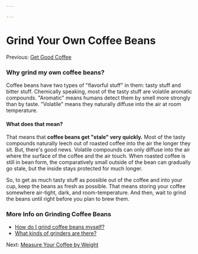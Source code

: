 ```yaml
---

---
```


# Grind Your Own Coffee Beans

Previous: [Get Good
Coffee](https://calebsnotes.brick.do/get-good-coffee-poowOXbpOJxr)

### **Why grind my own coffee beans?**

Coffee beans have two types of "flavorful stuff" in them: tasty stuff
and bitter stuff. Chemically speaking, most of the tasty stuff are
volatile aromatic compounds. "Aromatic" means humans detect them by
smell more strongly than by taste. "Volatile" means they naturally
diffuse into the air at room temperature.

#### **What does that mean?**

That means that **coffee beans get "stale" very quickly.** Most of the
tasty compounds naturally leech out of roasted coffee into the air the
longer they sit. But, there's good news. Volatile compounds can only
diffuse into the air where the surface of the coffee and the air touch.
When roasted coffee is still in bean form, the comparatively small
outside of the bean can gradually go stale, but the inside stays
protected for much longer.

So, to get as much tasty stuff as possible out of the coffee and into
your cup, keep the beans as fresh as possible. That means storing your
coffee somewhere air-tight, dark, and room-temperature. And then, wait
to grind the beans until right before you plan to brew them.

### **More Info on Grinding Coffee Beans**

-   [How do I grind coffee beans
    myself?](https://calebsnotes.brick.do/how-do-i-grind-coffee-beans-myself-98w98jYrWGRM)
-   [What kinds of grinders are
    there?](https://calebsnotes.brick.do/what-kinds-of-grinders-are-there-YpbrJwM3oVyQ)

Next: [Measure Your Coffee by
Weight](https://calebsnotes.brick.do/measure-your-coffee-by-weight-vrJ0LrbPQdOp)
